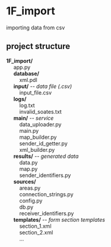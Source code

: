 # 1F_import
importing data from csv

## project structure
**1F_import/**  
&nbsp;&nbsp;&nbsp;&nbsp; app.py  
&nbsp;&nbsp;&nbsp;&nbsp; **database/**  
&nbsp;&nbsp;&nbsp;&nbsp;&nbsp;&nbsp;&nbsp;&nbsp; xml.pdl  
&nbsp;&nbsp;&nbsp;&nbsp; **input/** *-- data file (.csv)*  
&nbsp;&nbsp;&nbsp;&nbsp;&nbsp;&nbsp;&nbsp;&nbsp; input_file.csv  
&nbsp;&nbsp;&nbsp;&nbsp; **logs/**  
&nbsp;&nbsp;&nbsp;&nbsp;&nbsp;&nbsp;&nbsp;&nbsp; log.txt  
&nbsp;&nbsp;&nbsp;&nbsp;&nbsp;&nbsp;&nbsp;&nbsp; invalid_soates.txt  
&nbsp;&nbsp;&nbsp;&nbsp; **main/** *-- service*  
&nbsp;&nbsp;&nbsp;&nbsp;&nbsp;&nbsp;&nbsp;&nbsp; data_uploader.py  
&nbsp;&nbsp;&nbsp;&nbsp;&nbsp;&nbsp;&nbsp;&nbsp; main.py  
&nbsp;&nbsp;&nbsp;&nbsp;&nbsp;&nbsp;&nbsp;&nbsp; map_builder.py  
&nbsp;&nbsp;&nbsp;&nbsp;&nbsp;&nbsp;&nbsp;&nbsp; sender_id_getter.py  
&nbsp;&nbsp;&nbsp;&nbsp;&nbsp;&nbsp;&nbsp;&nbsp; xml_builder.py  
&nbsp;&nbsp;&nbsp;&nbsp; **results/** *-- generated data*  
&nbsp;&nbsp;&nbsp;&nbsp;&nbsp;&nbsp;&nbsp;&nbsp; data.py  
&nbsp;&nbsp;&nbsp;&nbsp;&nbsp;&nbsp;&nbsp;&nbsp; map.py  
&nbsp;&nbsp;&nbsp;&nbsp;&nbsp;&nbsp;&nbsp;&nbsp; sender_identifiers.py  
&nbsp;&nbsp;&nbsp;&nbsp; **sources/**  
&nbsp;&nbsp;&nbsp;&nbsp;&nbsp;&nbsp;&nbsp;&nbsp; areas.py  
&nbsp;&nbsp;&nbsp;&nbsp;&nbsp;&nbsp;&nbsp;&nbsp; connection_strings.py  
&nbsp;&nbsp;&nbsp;&nbsp;&nbsp;&nbsp;&nbsp;&nbsp; config.py  
&nbsp;&nbsp;&nbsp;&nbsp;&nbsp;&nbsp;&nbsp;&nbsp; db.py  
&nbsp;&nbsp;&nbsp;&nbsp;&nbsp;&nbsp;&nbsp;&nbsp; receiver_identifiers.py  
&nbsp;&nbsp;&nbsp;&nbsp; **templates/** *-- form section templates*  
&nbsp;&nbsp;&nbsp;&nbsp;&nbsp;&nbsp;&nbsp;&nbsp; section_1.xml  
&nbsp;&nbsp;&nbsp;&nbsp;&nbsp;&nbsp;&nbsp;&nbsp; section_2.xml  
&nbsp;&nbsp;&nbsp;&nbsp;&nbsp;&nbsp;&nbsp;&nbsp; ...  
